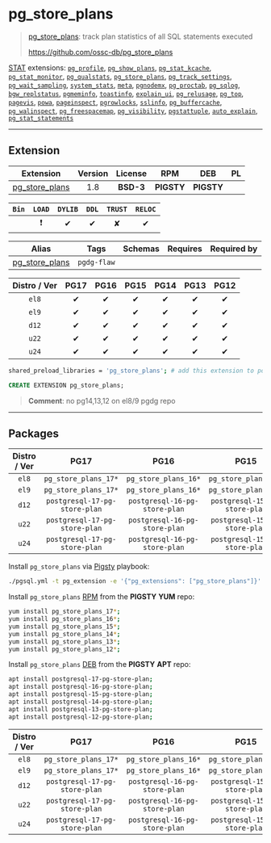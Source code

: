 # pg_store_plans


> [pg_store_plans](https://github.com/ossc-db/pg_store_plans): track plan statistics of all SQL statements executed
>
> https://github.com/ossc-db/pg_store_plans





[STAT](/stat) extensions: [`pg_profile`](/pg_profile), [`pg_show_plans`](/pg_show_plans), [`pg_stat_kcache`](/pg_stat_kcache), [`pg_stat_monitor`](/pg_stat_monitor), [`pg_qualstats`](/pg_qualstats), [`pg_store_plans`](/pg_store_plans), [`pg_track_settings`](/pg_track_settings), [`pg_wait_sampling`](/pg_wait_sampling), [`system_stats`](/system_stats), [`meta`](/meta), [`pgnodemx`](/pgnodemx), [`pg_proctab`](/pg_proctab), [`pg_sqlog`](/pg_sqlog), [`bgw_replstatus`](/bgw_replstatus), [`pgmeminfo`](/pgmeminfo), [`toastinfo`](/toastinfo), [`explain_ui`](/explain_ui), [`pg_relusage`](/pg_relusage), [`pg_top`](/pg_top), [`pagevis`](/pagevis), [`powa`](/powa), [`pageinspect`](/pageinspect), [`pgrowlocks`](/pgrowlocks), [`sslinfo`](/sslinfo), [`pg_buffercache`](/pg_buffercache), [`pg_walinspect`](/pg_walinspect), [`pg_freespacemap`](/pg_freespacemap), [`pg_visibility`](/pg_visibility), [`pgstattuple`](/pgstattuple), [`auto_explain`](/auto_explain), [`pg_stat_statements`](/pg_stat_statements)


-------
## Extension


| Extension | Version | License | RPM | DEB | PL |
|-----------|:-------:|:-------:|:---:|:---:|:--:|
| [pg_store_plans](https://github.com/ossc-db/pg_store_plans) | 1.8 | **<span class="tcblue">BSD-3</span>** | **<span class="tcwarn">PIGSTY</span>** | **<span class="tcwarn">PIGSTY</span>** |  |



| `Bin` | `LOAD` | `DYLIB` | `DDL` | `TRUST` | `RELOC` |
|:-----:|:------:|:-------:|:-----:|:-------:|:-------:|
|  | <span class="tcred">❗</span> | <span class="tcblue">✔</span> | <span class="tcblue">✔</span> | <span class="tcwarn">✘</span> | <span class="tcblue">✔</span> |



| Alias | Tags | Schemas | Requires | Required by |
|-------|------|---------|----------|-------------|
| [pg_store_plans](/pg_store_plans) | `pgdg-flaw` |  |  |  |



| Distro / Ver | PG17 | PG16 | PG15 | PG14 | PG13 | PG12 |
|:------------:|:----:|:----:|:----:|:----:|:----:|:----:|
| `el8` | <span class="tcblue">✔</span> | <span class="tcblue">✔</span> | <span class="tcblue">✔</span> | <span class="tcblue">✔</span> | <span class="tcblue">✔</span> | <span class="tcblue">✔</span> |
| `el9` | <span class="tcblue">✔</span> | <span class="tcblue">✔</span> | <span class="tcblue">✔</span> | <span class="tcblue">✔</span> | <span class="tcblue">✔</span> | <span class="tcblue">✔</span> |
| `d12` | <span class="tcblue">✔</span> | <span class="tcblue">✔</span> | <span class="tcblue">✔</span> | <span class="tcblue">✔</span> | <span class="tcblue">✔</span> | <span class="tcblue">✔</span> |
| `u22` | <span class="tcblue">✔</span> | <span class="tcblue">✔</span> | <span class="tcblue">✔</span> | <span class="tcblue">✔</span> | <span class="tcblue">✔</span> | <span class="tcblue">✔</span> |
| `u24` | <span class="tcblue">✔</span> | <span class="tcblue">✔</span> | <span class="tcblue">✔</span> | <span class="tcblue">✔</span> | <span class="tcblue">✔</span> | <span class="tcblue">✔</span> |



```bash
shared_preload_libraries = 'pg_store_plans'; # add this extension to postgresql.conf
```



```sql
CREATE EXTENSION pg_store_plans;
```
> **Comment**: no pg14,13,12 on el8/9 pgdg repo
-----------


## Packages


| Distro / Ver | PG17 | PG16 | PG15 | PG14 | PG13 | PG12 |
|:------------:|:----:|:----:|:----:|:----:|:----:|:----:|
| `el8` | `pg_store_plans_17*` | `pg_store_plans_16*` | `pg_store_plans_15*` | `pg_store_plans_14*` | `pg_store_plans_13*` | `pg_store_plans_12*` |
| `el9` | `pg_store_plans_17*` | `pg_store_plans_16*` | `pg_store_plans_15*` | `pg_store_plans_14*` | `pg_store_plans_13*` | `pg_store_plans_12*` |
| `d12` | `postgresql-17-pg-store-plan` | `postgresql-16-pg-store-plan` | `postgresql-15-pg-store-plan` | `postgresql-14-pg-store-plan` | `postgresql-13-pg-store-plan` | `postgresql-12-pg-store-plan` |
| `u22` | `postgresql-17-pg-store-plan` | `postgresql-16-pg-store-plan` | `postgresql-15-pg-store-plan` | `postgresql-14-pg-store-plan` | `postgresql-13-pg-store-plan` | `postgresql-12-pg-store-plan` |
| `u24` | `postgresql-17-pg-store-plan` | `postgresql-16-pg-store-plan` | `postgresql-15-pg-store-plan` | `postgresql-14-pg-store-plan` | `postgresql-13-pg-store-plan` | `postgresql-12-pg-store-plan` |



Install `pg_store_plans` via [Pigsty](https://pigsty.io/docs/pgext/usage/install/) playbook:

```bash
./pgsql.yml -t pg_extension -e '{"pg_extensions": ["pg_store_plans"]}'
```


Install `pg_store_plans` [RPM](/rpm) from the **<span class="tcwarn">PIGSTY</span>** **YUM** repo:

```bash
yum install pg_store_plans_17*;
yum install pg_store_plans_16*;
yum install pg_store_plans_15*;
yum install pg_store_plans_14*;
yum install pg_store_plans_13*;
yum install pg_store_plans_12*;
```


Install `pg_store_plans` [DEB](/deb) from the **<span class="tcwarn">PIGSTY</span>** **APT** repo:

```bash
apt install postgresql-17-pg-store-plan;
apt install postgresql-16-pg-store-plan;
apt install postgresql-15-pg-store-plan;
apt install postgresql-14-pg-store-plan;
apt install postgresql-13-pg-store-plan;
apt install postgresql-12-pg-store-plan;
```




| Distro / Ver | PG17 | PG16 | PG15 | PG14 | PG13 | PG12 |
|:------------:|:----:|:----:|:----:|:----:|:----:|:----:|
| `el8` | `pg_store_plans_17*` | `pg_store_plans_16*` | `pg_store_plans_15*` | `pg_store_plans_14*` | `pg_store_plans_13*` | `pg_store_plans_12*` |
| `el9` | `pg_store_plans_17*` | `pg_store_plans_16*` | `pg_store_plans_15*` | `pg_store_plans_14*` | `pg_store_plans_13*` | `pg_store_plans_12*` |
| `d12` | `postgresql-17-pg-store-plan` | `postgresql-16-pg-store-plan` | `postgresql-15-pg-store-plan` | `postgresql-14-pg-store-plan` | `postgresql-13-pg-store-plan` | `postgresql-12-pg-store-plan` |
| `u22` | `postgresql-17-pg-store-plan` | `postgresql-16-pg-store-plan` | `postgresql-15-pg-store-plan` | `postgresql-14-pg-store-plan` | `postgresql-13-pg-store-plan` | `postgresql-12-pg-store-plan` |
| `u24` | `postgresql-17-pg-store-plan` | `postgresql-16-pg-store-plan` | `postgresql-15-pg-store-plan` | `postgresql-14-pg-store-plan` | `postgresql-13-pg-store-plan` | `postgresql-12-pg-store-plan` |





